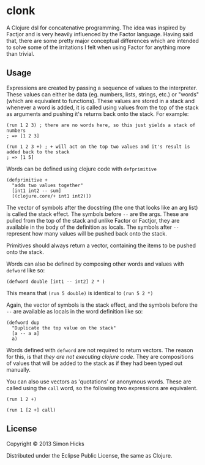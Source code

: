 # clonk

A Clojure dsl for concatenative programming. The idea was inspired by Factjor and is very heavily influenced by the Factor language. Having said that, there are some pretty major conceptual differences which are intended to solve some of the irritations I felt when using Factor for anything more than trivial.

## Usage

Expressions are created by passing a sequence of values to the interpreter. These values can either be data (eg. numbers, lists, strings, etc.) or "words" (which are equivalent to functions). These values are stored in a stack and whenever a word is added, it is called using values from the top of the stack as arguments and pushing it's returns back onto the stack. For example:

    (run 1 2 3) ; there are no words here, so this just yields a stack of numbers
    ; => [1 2 3]

    (run 1 2 3 +) ; + will act on the top two values and it's result is added back to the stack
    ; => [1 5]

Words can be defined using clojure code with `defprimitive`

    (defprimitive +
      "adds two values together"
      [int1 int2 -- sum]
      [(clojure.core/+ int1 int2)])

The vector of symbols after the docstring (the one that looks like an arg list) is called the stack effect. The symbols before `--` are the args. These are pulled from the top of the stack and unlike Factor or Factjor, they are available in the body of the definition as locals. The symbols after `--` represent how many values will be pushed back onto the stack.

Primitives should always return a vector, containing the items to be pushed onto the stack.

Words can also be defined by composing other words and values with `defword` like so:

    (defword double [int1 -- int2] 2 * )

This means that `(run 5 double)` is identical to `(run 5 2 *)`

Again, the vector of symbols is the stack effect, and the symbols before the `--` are available as locals in the word definition like so:

    (defword dup
      "Duplicate the top value on the stack"
      [a -- a a]
      a)


Words defined with `defword` are not required to return vectors. The reason for this, is that *they are not executing clojure code*. They are compositions of values that will be added to the stack as if they had been typed out manually.


You can also use vectors as 'quotations' or anonymous words. These are called using the `call` word, so the following two expressions are equivalent.

    (run 1 2 +)

    (run 1 [2 +] call)

## License

Copyright © 2013 Simon Hicks

Distributed under the Eclipse Public License, the same as Clojure.
